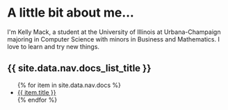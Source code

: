 # A little bit about me...

I'm Kelly Mack, a student at the University of Illinois at Urbana-Champaign majoring in Computer Science with minors in Business and Mathematics. I love to learn and try new things.

<h2>{{ site.data.nav.docs_list_title }}</h2>
<ul>
   {% for item in site.data.nav.docs %}
      <li><a href="{{ item.url }}" alt="{{ item.title }}">{{ item.title }}</a></li>
   {% endfor %}
</ul>
